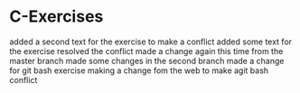 # C-Exercises
added a second text for the exercise to make a conflict
added some text for the exercise
resolved the conflict
made a change again this time from the master branch
made some changes in the second branch
made a change for git bash exercise
making a change fom the web to make agit bash conflict
